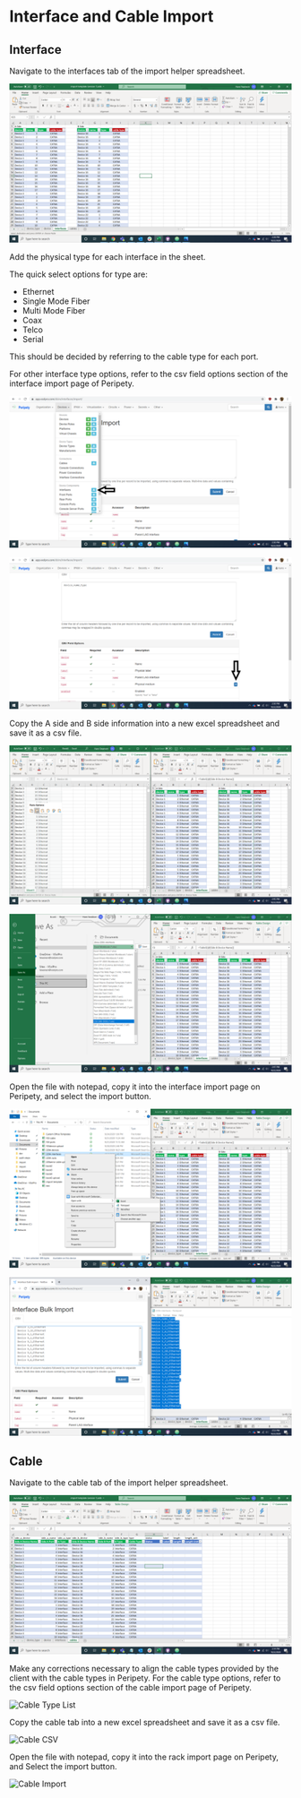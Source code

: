 # Interface and Cable Import

## Interface

Navigate to the interfaces tab of the import helper spreadsheet.

![Interface List](../img/import/interface_list.png)

Add the physical type for each interface in the sheet.

The quick select options for type are:

* Ethernet
* Single Mode Fiber
* Multi Mode Fiber
* Coax
* Telco
* Serial

This should be decided by referring to the cable type for each port.

For other interface type options, refer to the csv field options section of the interface import page of Peripety.

![Interface Type List](../img/import/interface_type_list_1.png)

![Interface Type List](../img/import/interface_type_list_2.png)

Copy the A side and B side information into a new excel spreadsheet and save it as a csv file.

![Interface CSV](../img/import/interface_csv_1.png)

![Interface CSV](../img/import/interface_csv_2.png)

Open the file with notepad, copy it into the interface import page on Peripety, and select the import button.

![Interface Import](../img/import/interface_import_1.png)

![Interface Import](../img/import/interface_import_2.png)

## Cable

Navigate to the cable tab of the import helper spreadsheet.

![Cable List](../img/import/cable_list.png)

Make any corrections necessary to align the cable types provided by the client with the cable types in Peripety. For the cable type options, refer to the csv field options section of the cable import page of Peripety.

![Cable Type List](../img/import/cable_type_list.png)

Copy the cable tab into a new excel spreadsheet and save it as a csv file.

![Cable CSV](../img/import/cable_csv.png)

Open the file with notepad, copy it into the rack import page on Peripety, and Select the import button.

![Cable Import](../img/import/cable_import.png)
